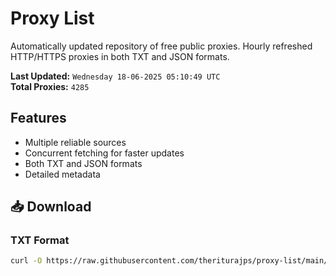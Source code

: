 # Proxy List

Automatically updated repository of free public proxies. Hourly refreshed HTTP/HTTPS proxies in both TXT and JSON formats.

**Last Updated:** `Wednesday 18-06-2025 05:10:49 UTC`  
**Total Proxies:** `4285`

## Features
- Multiple reliable sources
- Concurrent fetching for faster updates
- Both TXT and JSON formats
- Detailed metadata

## 📥 Download

### TXT Format
```bash
curl -O https://raw.githubusercontent.com/theriturajps/proxy-list/main/proxies.txt